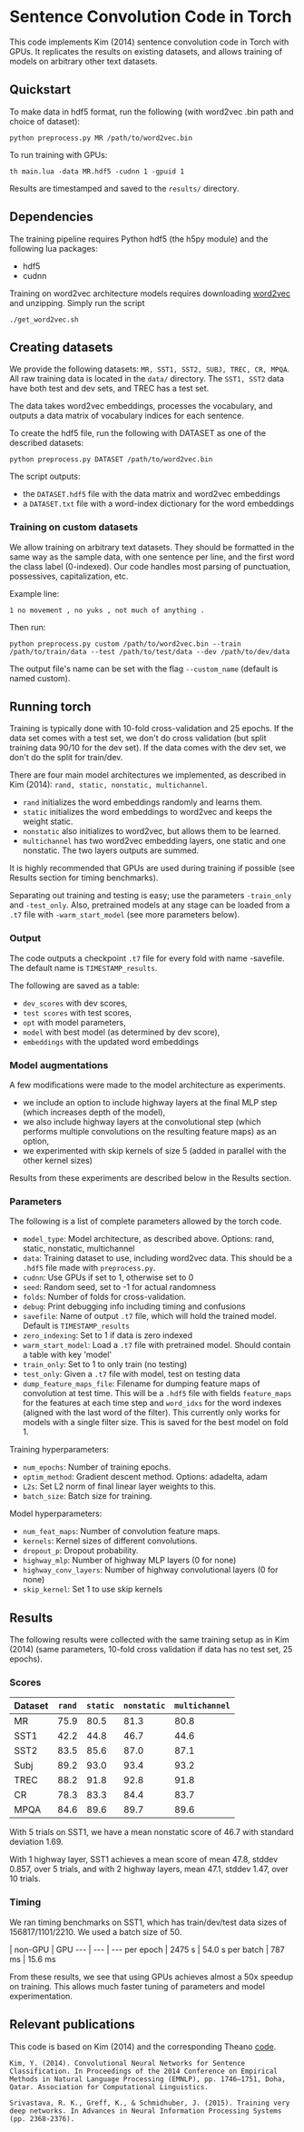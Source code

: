 # Sentence Convolution Code in Torch

This code implements Kim (2014) sentence convolution code in Torch with GPUs. It replicates the results on existing datasets, and allows training of models on arbitrary other text datasets.

## Quickstart

To make data in hdf5 format, run the following (with word2vec .bin path and choice of dataset):

    python preprocess.py MR /path/to/word2vec.bin

To run training with GPUs:

    th main.lua -data MR.hdf5 -cudnn 1 -gpuid 1

Results are timestamped and saved to the `results/` directory.

## Dependencies

The training pipeline requires Python hdf5 (the h5py module) and the following lua packages:
  * hdf5
  * cudnn

Training on word2vec architecture models requires downloading [word2vec](https://code.google.com/p/word2vec/) and unzipping. Simply run the script

    ./get_word2vec.sh

## Creating datasets

We provide the following datasets: `MR, SST1, SST2, SUBJ, TREC, CR, MPQA`.
All raw training data is located in the `data/` directory. The `SST1, SST2` data have both test and dev sets, and TREC has a test set.

The data takes word2vec embeddings, processes the vocabulary, and outputs a data matrix of vocabulary indices for each sentence.

To create the hdf5 file, run the following with DATASET as one of the described datasets:

    python preprocess.py DATASET /path/to/word2vec.bin

The script outputs:
  * the `DATASET.hdf5` file with the data matrix and word2vec embeddings
  * a `DATASET.txt` file with a word-index dictionary for the word embeddings

### Training on custom datasets

We allow training on arbitrary text datasets. They should be formatted in the same way as the sample data, with one sentence per line, and the first word the class label (0-indexed). Our code handles most parsing of punctuation, possessives, capitalization, etc.

Example line:

    1 no movement , no yuks , not much of anything .

Then run:

    python preprocess.py custom /path/to/word2vec.bin --train /path/to/train/data --test /path/to/test/data --dev /path/to/dev/data

The output file's name can be set with the flag `--custom_name` (default is named custom).

## Running torch

Training is typically done with 10-fold cross-validation and 25 epochs. If the data set comes with a test set, we don't do cross validation (but split training data 90/10 for the dev set). If the data comes with the dev set, we don't do the split for train/dev.

There are four main model architectures we implemented, as described in Kim (2014): `rand, static, nonstatic, multichannel`.
  * `rand` initializes the word embeddings randomly and learns them.
  * `static` initializes the word embeddings to word2vec and keeps the weight static.
  * `nonstatic` also initializes to word2vec, but allows them to be learned.
  * `multichannel` has two word2vec embedding layers, one static and one nonstatic. The two layers outputs are summed.

It is highly recommended that GPUs are used during training if possible (see Results section for timing benchmarks).

Separating out training and testing is easy; use the parameters `-train_only` and `-test_only`. Also, pretrained models at any stage can be loaded from a `.t7` file with `-warm_start_model` (see more parameters below).

### Output

The code outputs a checkpoint `.t7` file for every fold with name -savefile. The default name is `TIMESTAMP_results`.

The following are saved as a table:
  * `dev_scores` with dev scores,
  * `test scores` with test scores,
  * `opt` with model parameters,
  * `model` with best model (as determined by dev score),
  * `embeddings` with the updated word embeddings

### Model augmentations

A few modifications were made to the model architecture as experiments.

  * we include an option to include highway layers at the final MLP step (which increases depth of the model),
  * we also include highway layers at the convolutional step (which performs multiple convolutions on the resulting feature maps) as an option,
  * we experimented with skip kernels of size 5 (added in parallel with the other kernel sizes)

Results from these experiments are described below in the Results section.

### Parameters

The following is a list of complete parameters allowed by the torch code.
  * `model_type`: Model architecture, as described above. Options: rand, static, nonstatic, multichannel
  * `data`: Training dataset to use, including word2vec data. This should be a `.hdf5` file made with `preprocess.py`.
  * `cudnn`: Use GPUs if set to 1, otherwise set to 0
  * `seed`: Random seed, set to -1 for actual randomness
  * `folds`: Number of folds for cross-validation.
  * `debug`: Print debugging info including timing and confusions
  * `savefile`: Name of output `.t7` file, which will hold the trained model. Default is `TIMESTAMP_results`
  * `zero_indexing`: Set to 1 if data is zero indexed
  * `warm_start_model`: Load a `.t7` file with pretrained model. Should contain a table with key 'model'
  * `train_only`: Set to 1 to only train (no testing)
  * `test_only`: Given a `.t7` file with model, test on testing data
  * `dump_feature_maps_file`: Filename for dumping feature maps of convolution at test time. This will be a `.hdf5` file with fields `feature_maps` for the features at each time step and `word_idxs` for the word indexes (aligned with the last word of the filter). This currently only works for models with a single filter size. This is saved for the best model on fold 1.

Training hyperparameters:
  * `num_epochs`: Number of training epochs.
  * `optim_method`: Gradient descent method. Options: adadelta, adam
  * `L2s`: Set L2 norm of final linear layer weights to this.
  * `batch_size`: Batch size for training.

Model hyperparameters:
  * `num_feat_maps`: Number of convolution feature maps.
  * `kernels`: Kernel sizes of different convolutions.
  * `dropout_p`: Dropout probability.
  * `highway_mlp`: Number of highway MLP layers (0 for none)
  * `highway_conv_layers`: Number of highway convolutional layers (0 for none)
  * `skip_kernel`: Set 1 to use skip kernels

## Results

The following results were collected with the same training setup as in Kim (2014) (same parameters, 10-fold cross validation if data has no test set, 25 epochs).

### Scores

Dataset | `rand` | `static` | `nonstatic` | `multichannel`
--- | --- | --- | --- | ---
MR | 75.9 | 80.5 | 81.3 | 80.8
SST1 | 42.2 | 44.8 | 46.7 | 44.6
SST2 | 83.5 | 85.6 | 87.0 | 87.1
Subj | 89.2 | 93.0 | 93.4 | 93.2
TREC | 88.2 | 91.8 | 92.8 | 91.8
CR | 78.3 | 83.3 | 84.4 | 83.7
MPQA | 84.6 | 89.6 | 89.7 | 89.6

With 5 trials on SST1, we have a mean nonstatic score of 46.7 with standard deviation 1.69.

With 1 highway layer, SST1 achieves a mean score of mean 47.8, stddev 0.857, over 5 trials, and with 2 highway layers, mean 47.1, stddev 1.47, over 10 trials.

### Timing

We ran timing benchmarks on SST1, which has train/dev/test data sizes of 156817/1101/2210. We used a batch size of 50.

 | non-GPU | GPU
--- | --- | ---
per epoch | 2475 s | 54.0 s
per batch | 787 ms | 15.6 ms

From these results, we see that using GPUs achieves almost a 50x speedup on training. This allows much faster tuning of parameters and model experimentation.

## Relevant publications

This code is based on Kim (2014) and the corresponding Theano [code](https://github.com/yoonkim/CNN_sentence/). 

    Kim, Y. (2014). Convolutional Neural Networks for Sentence Classification. In Proceedings of the 2014 Conference on Empirical Methods in Natural Language Processing (EMNLP), pp. 1746–1751, Doha, Qatar. Association for Computational Linguistics.

    Srivastava, R. K., Greff, K., & Schmidhuber, J. (2015). Training very deep networks. In Advances in Neural Information Processing Systems (pp. 2368-2376).
